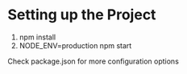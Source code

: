# Setting up the Project

1. npm install
2. NODE_ENV=production npm start

Check package.json for more configuration options
